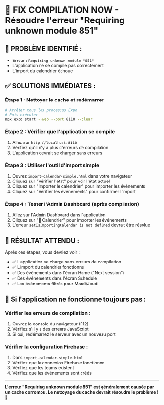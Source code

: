 # 🔧 FIX COMPILATION NOW - Résoudre l'erreur "Requiring unknown module 851"

## 🚨 **PROBLÈME IDENTIFIÉ :**
- Erreur : `Requiring unknown module "851"`
- L'application ne se compile pas correctement
- L'import du calendrier échoue

## ✅ **SOLUTIONS IMMÉDIATES :**

### **Étape 1 : Nettoyer le cache et redémarrer**
```bash
# Arrêter tous les processus Expo
# Puis exécuter :
npx expo start --web --port 8110 --clear
```

### **Étape 2 : Vérifier que l'application se compile**
1. Allez sur `http://localhost:8110`
2. Vérifiez qu'il n'y a plus d'erreurs de compilation
3. L'application devrait se charger sans erreurs

### **Étape 3 : Utiliser l'outil d'import simple**
1. Ouvrez `import-calendar-simple.html` dans votre navigateur
2. Cliquez sur "Vérifier l'état" pour voir l'état actuel
3. Cliquez sur "Importer le calendrier" pour importer les événements
4. Cliquez sur "Vérifier les événements" pour confirmer l'import

### **Étape 4 : Tester l'Admin Dashboard (après compilation)**
1. Allez sur l'Admin Dashboard dans l'application
2. Cliquez sur "📅 Calendrier" pour importer les événements
3. L'erreur `setIsImportingCalendar is not defined` devrait être résolue

## 🎯 **RÉSULTAT ATTENDU :**

Après ces étapes, vous devriez voir :
- ✅ L'application se charge sans erreurs de compilation
- ✅ L'import du calendrier fonctionne
- ✅ Des événements dans l'écran Home ("Next session")
- ✅ Des événements dans l'écran Schedule
- ✅ Les événements filtrés pour Mardi/Jeudi

## 🚨 **Si l'application ne fonctionne toujours pas :**

### **Vérifier les erreurs de compilation :**
1. Ouvrez la console du navigateur (F12)
2. Vérifiez s'il y a des erreurs JavaScript
3. Si oui, redémarrez le serveur avec un nouveau port

### **Vérifier la configuration Firebase :**
1. Dans `import-calendar-simple.html`
2. Vérifiez que la connexion Firebase fonctionne
3. Vérifiez que les teams existent
4. Vérifiez que les événements sont créés

---

**L'erreur "Requiring unknown module 851" est généralement causée par un cache corrompu. Le nettoyage du cache devrait résoudre le problème !** 🚀

